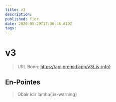 ```yaml
---
title: v3
description:
published: fíor
date: 2020-05-29T17:36:46.619Z
tags:
---
```


# v3

> URL Bonn: https://api.premid.app/v3{.is-info}


## En-Pointes
> Obair idir lámha{.is-warning}